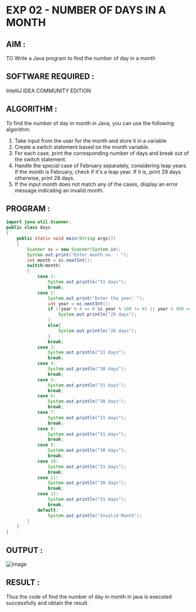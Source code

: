 # EXP 02 - NUMBER OF DAYS IN A MONTH 

## AIM :
TO Write a Java program to find the number of day in a month

## SOFTWARE REQUIRED :
IntelliJ IDEA COMMUNITY EDITION

## ALGORITHM :

To find the number of day in month in Java, you can use the following algorithm:

1) Take input from the user for the month and store it in a variable
2) Create a switch statement based on the month variable.
3) For each case, print the corresponding number of days and break out of the switch statement.
4) Handle the special case of February separately, considering leap years. If the month is February, check if it's a leap year. If it is, print 29 days otherwise, print 28 days.
5) If the input month does not match any of the cases, display an error message indicating an invalid month.

## PROGRAM :

```java
import java.util.Scanner;
public class days
{
    public static void main(String args[])
    {
        Scanner sc = new Scanner(System.in);
        System.out.print("Enter month no. : ");
        int month = sc.nextInt();
        switch(month)
        {
            case 1:
                System.out.println("31 days");
                break;
            case 2:
                System.out.print("Enter the year: ");
                int year = sc.nextInt();
                if ((year % 4 == 0 && year % 100 != 0) || year % 400 == 0) {
                    System.out.println("29 days");
                } 
                else{
                    System.out.println("28 days");
                }
                break;
            case 3:
                System.out.println("31 days");
                break;
            case 4:
                System.out.println("30 days");
                break;
            case 5:
                System.out.println("31 days");
                break;
            case 6:
                System.out.println("30 days");
                break;
            case 7:
                System.out.println("31 days");
                break;
            case 8:
                System.out.println("31 days");
                break;
            case 9:
                System.out.println("30 days");
                break;
            case 10:
                System.out.println("31 days");
                break;
            case 11:
                System.out.println("30 days");
                break;
            case 12:
                System.out.println("31 days");
                break;
            default:
                System.out.println("Invalid Month");
        }
    }
}

```

## OUTPUT :

![image](https://github.com/Monisha-11/EXP-3---JAVA/assets/93427240/a5b726db-713d-4c22-b41a-d7572069bdad)

## RESULT :

Thus the code of find the number of day in month in java is executed successfully and obtain the result.
